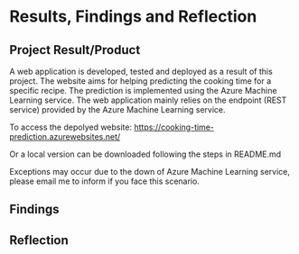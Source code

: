 # Results, Findings and Reflection

## Project Result/Product
A web application is developed, tested and deployed as a result of this project. The website aims for helping predicting the cooking time for a specific recipe. The prediction is implemented using the Azure Machine Learning service. The web application mainly relies on the endpoint (REST service) provided by the Azure Machine Learning service.

To access the depolyed website: https://cooking-time-prediction.azurewebsites.net/

Or a local version can be downloaded following the steps in README.md

Exceptions may occur due to the down of Azure Machine Learning service, please email me to inform if you face this scenario.
## Findings

## Reflection
